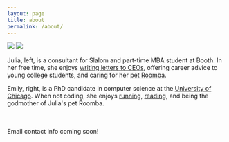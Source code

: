 ```yaml
---
layout: page
title: about
permalink: /about/
---
```

<div class="img_row">
<img class="col one" src="{{ site.baseurl }}/img/julia_pic.jpg">
<img class="col one right" src="{{ site.baseurl }}/img/emily_pic.JPG">
</div>

<p> Julia, left, is a consultant for Slalom and part-time MBA student at Booth. In her free time, she enjoys <a href="http://fortune500booklist.com/" target="_blank">writing letters to CEOs</a>, offering career advice to young college students, and caring for her <a href="https://www.instagram.com/p/BgPx3YIHI_a/?utm_source=ig_web_button_share_sheet" target="_blank">pet Roomba</a>. </p>
<p>  Emily, right, is a PhD candidate in computer science at the <a href="http://sandlab.cs.uchicago.edu/" target="_blank">University of Chicago</a>. When not coding, she enjoys <a href="https://november-project.com/chicago-il/" target="_blank">running</a>, <a href="https://www.goodreads.com/user/show/69974056-emily-willson" target="_blank">reading</a>, and being the godmother of Julia's pet Roomba. </p>

<br/>
<br/>
<!--<span class="contacticon center"> -->
	<!--<a href="mailto:you@example.com"><i class="fa fa-envelope-square"></i></a>-->
        <!--<a href="https://github.com" target="_blank"><i class="fa fa-github-square"></i></a>-->
	<!--<a href="https://www.linkedin.com" target="_blank"><i class="fa fa-linkedin-square"></i></a>-->
	<!--<a href="http://tumblr.com" target="_blank"><i class="fa fa-tumblr-square"></i></a>-->
        <!--<a href="https://twitter.com" target="_blank"><i class="fa fa-twitter-square"></i></a>-->
<!--</span>-->

<div class="col three caption">
	Email contact info coming soon!
</div>

